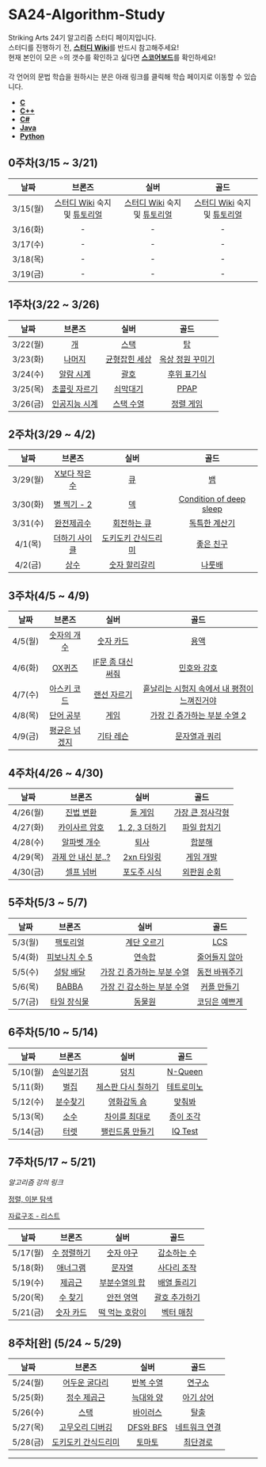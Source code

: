 # SA24-Algorithm-Study
Striking Arts 24기 알고리즘 스터디 페이지입니다.  
스터디를 진행하기 전, [**스터디 Wiki**](https://github.com/Hamsik2rang/SA24-Algorithm-Study/wiki)를 반드시 참고해주세요!  
현재 본인이 모은 :star:의 갯수를 확인하고 싶다면 [**스코어보드**](https://github.com/Hamsik2rang/SA24-Algorithm-Study/wiki/%EC%8A%A4%EC%BD%94%EC%96%B4%EB%B3%B4%EB%93%9C)를 확인하세요!

각 언어의 문법 학습을 원하시는 분은 아래 링크를 클릭해 학습 페이지로 이동할 수 있습니다.

*   [**C**](https://github.com/Hamsik2rang/SA24-Algorithm-Study/tree/main/Language_Study/C)
*   [**C++**](https://github.com/Hamsik2rang/SA24-Algorithm-Study/tree/main/Language_Study/C%2B%2B)
*   [**C#**](https://github.com/Hamsik2rang/SA24-Algorithm-Study/tree/main/Language_Study/C%23)
*   [**Java**](https://github.com/Hamsik2rang/SA24-Algorithm-Study/tree/main/Language_Study/JAVA)
*   [**Python**](https://github.com/Hamsik2rang/SA24-Algorithm-Study/tree/main/Language_Study/Python)



## 0주차(3/15 ~ 3/21)

|   날짜   |                            브론즈                            |                             실버                             |                             골드                             |
| :------: | :----------------------------------------------------------: | :----------------------------------------------------------: | :----------------------------------------------------------: |
| 3/15(월) | [스터디 Wiki](https://github.com/Hamsik2rang/SA24-Algorithm-Study/wiki) 숙지 및 [튜토리얼](https://github.com/Hamsik2rang/SA24-Algorithm-Study/wiki/%EB%AC%B8%EC%A0%9C-%ED%92%80%EC%9D%B4%EC%99%80-%EC%B1%84%EC%A0%90-%EB%B0%A9%EB%B2%95) | [스터디 Wiki](https://github.com/Hamsik2rang/SA24-Algorithm-Study/wiki) 숙지 및 [튜토리얼](https://github.com/Hamsik2rang/SA24-Algorithm-Study/wiki/%EB%AC%B8%EC%A0%9C-%ED%92%80%EC%9D%B4%EC%99%80-%EC%B1%84%EC%A0%90-%EB%B0%A9%EB%B2%95) | [스터디 Wiki](https://github.com/Hamsik2rang/SA24-Algorithm-Study/wiki) 숙지 및 [튜토리얼](https://github.com/Hamsik2rang/SA24-Algorithm-Study/wiki/%EB%AC%B8%EC%A0%9C-%ED%92%80%EC%9D%B4%EC%99%80-%EC%B1%84%EC%A0%90-%EB%B0%A9%EB%B2%95) |
| 3/16(화) |                              -                               |                              -                               |                              -                               |
| 3/17(수) |                              -                               |                              -                               |                              -                               |
| 3/18(목) |                              -                               |                              -                               |                              -                               |
| 3/19(금) |                              -                               |                              -                               |                              -                               |

## 1주차(3/22 ~ 3/26)

|   날짜   |                      브론즈                       |                       실버                        |                         골드                         |
| :------: | :-----------------------------------------------: | :-----------------------------------------------: | :--------------------------------------------------: |
| 3/22(월) |      [개](https://acmicpc.net/problem/10172)      |     [스택](https://acmicpc.net/problem/10828)     |        [탑](https://acmicpc.net/problem/2493)        |
| 3/23(화) |    [나머지](https://acmicpc.net/problem/10430)    | [균형잡힌 세상](https://acmicpc.net/problem/4949) | [옥상 정원 꾸미기](https://acmicpc.net/problem/6198) |
| 3/24(수) |   [알람 시계](https://acmicpc.net/problem/2884)   |     [괄호](https://acmicpc.net/problem/9012)      |   [후위 표기식](https://acmicpc.net/problem/1918)    |
| 3/25(목) | [초콜릿 자르기](https://acmicpc.net/problem/2163) |   [쇠막대기](https://acmicpc.net/problem/10799)   |      [PPAP](https://acmicpc.net/problem/16120)       |
| 3/26(금) | [인공지능 시계](https://acmicpc.net/problem/2530) |   [스택 수열](https://acmicpc.net/problem/1874)   |    [정렬 게임](https://acmicpc.net/problem/13415)    |

## 2주차(3/29 ~ 4/2)

|   날짜   |                       브론즈                       |                           실버                           |                             골드                             |
| :------: | :------------------------------------------------: | :------------------------------------------------------: | :----------------------------------------------------------: |
| 3/29(월) | [X보다 작은 수](https://acmicpc.net/problem/10871) |         [큐](https://acmicpc.net/problem/10845)          |            [뱀](https://acmicpc.net/problem/3190)            |
| 3/30(화) |  [별 찍기 - 2](https://acmicpc.net/problem/2439)   |         [덱](https://acmicpc.net/problem/10866)          | [Condition of deep sleep](https://acmicpc.net/problem/11577) |
| 3/31(수) |   [완전제곱수](https://acmicpc.net/problem/1977)   |     [회전하는 큐](https://acmicpc.net/problem/1021)      |      [독특한 계산기](https://acmicpc.net/problem/19591)      |
| 4/1(목)  | [더하기 사이클](https://acmicpc.net/problem/1110)  | [도키도키 간식드리미](https://acmicpc.net/problem/12789) |        [좋은 친구](https://acmicpc.net/problem/3078)         |
| 4/2(금)  |      [상수](https://acmicpc.net/problem/2908)      |    [숫자 할리갈리](https://acmicpc.net/problem/20923)    |          [나룻배](https://acmicpc.net/problem/2065)          |

## 3주차(4/5 ~ 4/9)

|  날짜   |                      브론즈                       |                          실버                          |                             골드                             |
| :-----: | :-----------------------------------------------: | :----------------------------------------------------: | :----------------------------------------------------------: |
| 4/5(월) |  [숫자의 개수](https://acmicpc.net/problem/2577)  |     [숫자 카드](https://acmicpc.net/problem/10815)     |           [용액](https://acmicpc.net/problem/2467)           |
| 4/6(화) |    [OX퀴즈](https://acmicpc.net/problem/8958)     | [IF문 좀 대신 써줘](https://acmicpc.net/problem/19637) |       [민호와 강호](https://acmicpc.net/problem/11662)       |
| 4/7(수) | [아스키 코드](https://acmicpc.net/problem/11654)  |    [랜선 자르기](https://acmicpc.net/problem/1654)     | [흩날리는 시험지 속에서 내 평점이 느껴진거야](https://acmicpc.net/problem/17951) |
| 4/8(목) |   [단어 공부](https://acmicpc.net/problem/1157)   |        [게임](https://acmicpc.net/problem/1072)        | [가장 긴 증가하는 부분 수열 2](https://acmicpc.net/problem/12015) |
| 4/9(금) | [평균은 넘겠지](https://acmicpc.net/problem/4344) |     [기타 레슨](https://acmicpc.net/problem/2343)      |      [문자열과 쿼리](https://acmicpc.net/problem/13713)      |

## 4주차(4/26 ~ 4/30)

|   날짜   |                         브론즈                         |                        실버                        |                         골드                         |
| :------: | :----------------------------------------------------: | :------------------------------------------------: | :--------------------------------------------------: |
| 4/26(월) |     [진법 변환](https://acmicpc.net/problem/2745)      |    [돌 게임](https://acmicpc.net/problem/9655)     | [가장 큰 정사각형](https://acmicpc.net/problem/1915) |
| 4/27(화) |   [카이사르 암호](https://acmicpc.net/problem/5598)    | [1, 2, 3 더하기](https://acmicpc.net/problem/9095) |   [파일 합치기](https://acmicpc.net/problem/11066)   |
| 4/28(수) |    [알파벳 개수](https://acmicpc.net/problem/10808)    |     [퇴사](https://acmicpc.net/problem/14501)      |      [합분해](https://acmicpc.net/problem/2225)      |
| 4/29(목) | [과제 안 내신 분..?](https://acmicpc.net/problem/5597) |  [2xn 타일링](https://acmicpc.net/problem/11726)   |    [게임 개발](https://acmicpc.net/problem/1516)     |
| 4/30(금) |     [셀프 넘버](https://acmicpc.net/problem/4673)      |  [포도주 시식](https://acmicpc.net/problem/2156)   |   [외판원 순회](https://acmicpc.net/problem/2098)    |

## 5주차(5/3 ~ 5/7)

|  날짜   |                       브론즈                       |                             실버                             |                       골드                        |
| :-----: | :------------------------------------------------: | :----------------------------------------------------------: | :-----------------------------------------------: |
| 5/3(월) |   [팩토리얼](https://acmicpc.net/problem/10872)    |       [계단 오르기](https://acmicpc.net/problem/2579)        |      [LCS](https://acmicpc.net/problem/9251)      |
| 5/4(화) | [피보나치 수 5](https://acmicpc.net/problem/10870) |          [연속합](https://acmicpc.net/problem/1912)          | [줄어들지 않아](https://acmicpc.net/problem/2688) |
| 5/5(수) |   [설탕 배달](https://acmicpc.net/problem/2839)    | [가장 긴 증가하는 부분 수열](https://acmicpc.net/problem/11053) | [동전 바꿔주기](https://acmicpc.net/problem/2624) |
| 5/6(목) |     [BABBA](https://acmicpc.net/problem/9625)      | [가장 긴 감소하는 부분 수열](https://acmicpc.net/problem/11722) |  [커플 만들기](https://acmicpc.net/problem/1727)  |
| 5/7(금) |  [타일 장식물](https://acmicpc.net/problem/13301)  |          [동물원](https://acmicpc.net/problem/1309)          | [코딩은 예쁘게](https://acmicpc.net/problem/2879) |

## 6주차(5/10 ~ 5/14)

|   날짜   |                     브론즈                     |                          실버                          |                      골드                       |
| :------: | :--------------------------------------------: | :----------------------------------------------------: | :---------------------------------------------: |
| 5/10(월) | [손익분기점](https://acmicpc.net/problem/1712) |        [덩치](https://acmicpc.net/problem/7568)        |   [N-Queen](https://acmicpc.net/problem/9663)   |
| 5/11(화) |    [벌집](https://acmicpc.net/problem/2292)    | [체스판 다시 칠하기](https://acmicpc.net/problem/1018) | [테트로미노](https://acmicpc.net/problem/14500) |
| 5/12(수) |  [분수찾기](https://acmicpc.net/problem/1193)  |    [영화감독 숌](https://acmicpc.net/problem/1436)     |   [맞춰봐](https://acmicpc.net/problem/1248)    |
| 5/13(목) |    [소수](https://acmicpc.net/problem/2581)    |   [차이를 최대로](https://acmicpc.net/problem/10819)   | [종이 조각](https://acmicpc.net/problem/14391)  |
| 5/14(금) |    [터렛](https://acmicpc.net/problem/1002)    |  [팰린드롬 만들기](https://acmicpc.net/problem/1254)   |   [IQ Test](https://acmicpc.net/problem/1111)   |

## 7주차(5/17 ~ 5/21)

*알고리즘 강의 링크*

[정렬, 이분 탐색](https://youtu.be/bhfhrLjmIPk)

[자료구조 - 리스트](추가예정)

|   날짜   |                     브론즈                      |                        실버                        |                        골드                        |
| :------: | :---------------------------------------------: | :------------------------------------------------: | :------------------------------------------------: |
| 5/17(월) | [수 정렬하기](https://acmicpc.net/problem/2750) |   [숫자 야구](https://acmicpc.net/problem/2503)    |  [감소하는 수](https://acmicpc.net/problem/1038)   |
| 5/18(화) |  [애너그램](https://acmicpc.net/problem/6996)   |     [문자열](https://acmicpc.net/problem/1120)     |  [사다리 조작](https://acmicpc.net/problem/15684)  |
| 5/19(수) |   [제곱근](https://acmicpc.net/problem/13706)   | [부분수열의 합](https://acmicpc.net/problem/1182)  |  [배열 돌리기](https://acmicpc.net/problem/17406)  |
| 5/20(목) |   [수 찾기](https://acmicpc.net/problem/1920)   |   [안전 영역](https://acmicpc.net/problem/2468)    | [괄호 추가하기](https://acmicpc.net/problem/16637) |
| 5/21(금) | [숫자 카드](https://acmicpc.net/problem/10815)  | [떡 먹는 호랑이](https://acmicpc.net/problem/2502) |   [벡터 매칭](https://acmicpc.net/problem/1007)    |

## 8주차[완] (5/24 ~ 5/29)

|   날짜   |                          브론즈                          |                      실버                      |                       골드                        |
| :------: | :------------------------------------------------------: | :--------------------------------------------: | :-----------------------------------------------: |
| 5/24(월) |    [어두운 굴다리](https://acmicpc.net/problem/17266)    | [반복 수열](https://acmicpc.net/problem/2331)  |    [연구소](https://acmicpc.net/problem/14502)    |
| 5/25(화) |     [정수 제곱근](https://acmicpc.net/problem/2417)      | [늑대와 양](https://acmicpc.net/problem/16956) |  [아기 상어](https://acmicpc.net/problem/16236)   |
| 5/26(수) |        [스택](https://acmicpc.net/problem/10828)         |  [바이러스](https://acmicpc.net/problem/2606)  |     [탈출](https://acmicpc.net/problem/3055)      |
| 5/27(목) |   [고무오리 디버깅](https://acmicpc.net/problem/20001)   | [DFS와 BFS](https://acmicpc.net/problem/1260)  | [네트워크 연결](https://acmicpc.net/problem/1922) |
| 5/28(금) | [도키도키 간식드리미](https://acmicpc.net/problem/12789) |   [토마토](https://acmicpc.net/problem/7576)   |   [최단경로](https://acmicpc.net/problem/1753)    |

---

